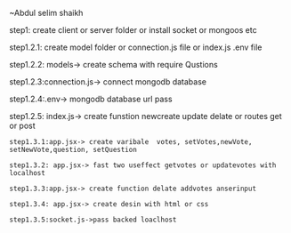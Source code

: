 ~Abdul selim shaikh

step1: create client or server folder or install socket or mongoos etc

 step1.2.1: create model folder or connection.js file or index.js .env file 
 
 step1.2.2: models-> create schema with require Qustions 

 step1.2.3:connection.js-> connect mongodb database

 step1.2.4:.env-> mongodb database url pass

 step1.2.5: index.js-> create funstion newcreate update delate  or routes  get or post


    step1.3.1:app.jsx-> create varibale  votes, setVotes,newVote, setNewVote,question, setQuestion

    step1.3.2: app.jsx-> fast two useffect getvotes or updatevotes with localhost

    step1.3.3:app.jsx-> create function delate addvotes anserinput 

    step1.3.4: app.jsx-> create desin with html or css 

    step1.3.5:socket.js->pass backed loaclhost 






